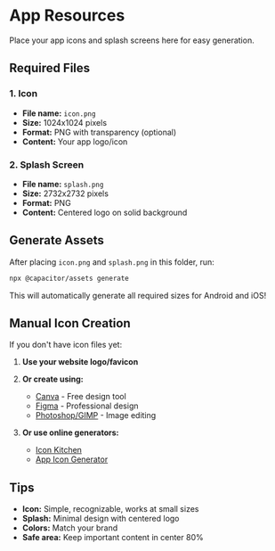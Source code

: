 # App Resources

Place your app icons and splash screens here for easy generation.

## Required Files

### 1. Icon

- **File name:** `icon.png`
- **Size:** 1024x1024 pixels
- **Format:** PNG with transparency (optional)
- **Content:** Your app logo/icon

### 2. Splash Screen

- **File name:** `splash.png`
- **Size:** 2732x2732 pixels
- **Format:** PNG
- **Content:** Centered logo on solid background

## Generate Assets

After placing `icon.png` and `splash.png` in this folder, run:

```bash
npx @capacitor/assets generate
```

This will automatically generate all required sizes for Android and iOS!

## Manual Icon Creation

If you don't have icon files yet:

1. **Use your website logo/favicon**
2. **Or create using:**

   - [Canva](https://www.canva.com) - Free design tool
   - [Figma](https://www.figma.com) - Professional design
   - [Photoshop/GIMP](https://www.gimp.org) - Image editing

3. **Or use online generators:**
   - [Icon Kitchen](https://icon.kitchen/)
   - [App Icon Generator](https://www.appicon.co/)

## Tips

- **Icon:** Simple, recognizable, works at small sizes
- **Splash:** Minimal design with centered logo
- **Colors:** Match your brand
- **Safe area:** Keep important content in center 80%



